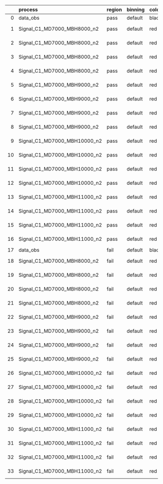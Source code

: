 |    | process                      | region   | binning   | color   | process_type   |   scale | variation   | source_filename                                                       | source_histname    | alias                        | title     |   combine_idx |     lnN |   shapes | syst_type   | direction   | variation_alias   |
|---:|:-----------------------------|:---------|:----------|:--------|:---------------|--------:|:------------|:----------------------------------------------------------------------|:-------------------|:-----------------------------|:----------|--------------:|--------:|---------:|:------------|:------------|:------------------|
|  0 | data_obs                     | pass     | default   | black   | DATA           |       1 | nominal     | ./histograms_for_2DAlphabet_v18//BH_Data.root                         | hpass              | Data                         | Data      |           nan | nan     |      nan | nan         | nan         | nan               |
|  1 | Signal_C1_MD7000_MBH8000_n2  | pass     | default   | red     | SIGNAL         |       1 | lumi        | ./histograms_for_2DAlphabet_v18//BH_Signal_C1_MD7000_MBH8000_n2.root  | hpass              | Signal_C1_MD7000_MBH8000_n2  | BH signal |           nan |   1.016 |      nan | lnN         | nan         | nan               |
|  2 | Signal_C1_MD7000_MBH8000_n2  | pass     | default   | red     | SIGNAL         |       1 | SVM         | ./histograms_for_2DAlphabet_v18//BH_Signal_C1_MD7000_MBH8000_n2.root  | hpass_SVMsyst_up   | Signal_C1_MD7000_MBH8000_n2  | BH signal |           nan | nan     |        1 | shapes      | Up          | SVMsyst           |
|  3 | Signal_C1_MD7000_MBH8000_n2  | pass     | default   | red     | SIGNAL         |       1 | SVM         | ./histograms_for_2DAlphabet_v18//BH_Signal_C1_MD7000_MBH8000_n2.root  | hpass_SVMsyst_down | Signal_C1_MD7000_MBH8000_n2  | BH signal |           nan | nan     |        1 | shapes      | Down        | SVMsyst           |
|  4 | Signal_C1_MD7000_MBH8000_n2  | pass     | default   | red     | SIGNAL         |       1 | nominal     | ./histograms_for_2DAlphabet_v18//BH_Signal_C1_MD7000_MBH8000_n2.root  | hpass              | Signal_C1_MD7000_MBH8000_n2  | BH signal |           nan | nan     |      nan | nan         | nan         | nan               |
|  5 | Signal_C1_MD7000_MBH9000_n2  | pass     | default   | red     | SIGNAL         |       1 | lumi        | ./histograms_for_2DAlphabet_v18//BH_Signal_C1_MD7000_MBH9000_n2.root  | hpass              | Signal_C1_MD7000_MBH9000_n2  | BH signal |           nan |   1.016 |      nan | lnN         | nan         | nan               |
|  6 | Signal_C1_MD7000_MBH9000_n2  | pass     | default   | red     | SIGNAL         |       1 | SVM         | ./histograms_for_2DAlphabet_v18//BH_Signal_C1_MD7000_MBH9000_n2.root  | hpass_SVMsyst_up   | Signal_C1_MD7000_MBH9000_n2  | BH signal |           nan | nan     |        1 | shapes      | Up          | SVMsyst           |
|  7 | Signal_C1_MD7000_MBH9000_n2  | pass     | default   | red     | SIGNAL         |       1 | SVM         | ./histograms_for_2DAlphabet_v18//BH_Signal_C1_MD7000_MBH9000_n2.root  | hpass_SVMsyst_down | Signal_C1_MD7000_MBH9000_n2  | BH signal |           nan | nan     |        1 | shapes      | Down        | SVMsyst           |
|  8 | Signal_C1_MD7000_MBH9000_n2  | pass     | default   | red     | SIGNAL         |       1 | nominal     | ./histograms_for_2DAlphabet_v18//BH_Signal_C1_MD7000_MBH9000_n2.root  | hpass              | Signal_C1_MD7000_MBH9000_n2  | BH signal |           nan | nan     |      nan | nan         | nan         | nan               |
|  9 | Signal_C1_MD7000_MBH10000_n2 | pass     | default   | red     | SIGNAL         |       1 | lumi        | ./histograms_for_2DAlphabet_v18//BH_Signal_C1_MD7000_MBH10000_n2.root | hpass              | Signal_C1_MD7000_MBH10000_n2 | BH signal |           nan |   1.016 |      nan | lnN         | nan         | nan               |
| 10 | Signal_C1_MD7000_MBH10000_n2 | pass     | default   | red     | SIGNAL         |       1 | SVM         | ./histograms_for_2DAlphabet_v18//BH_Signal_C1_MD7000_MBH10000_n2.root | hpass_SVMsyst_up   | Signal_C1_MD7000_MBH10000_n2 | BH signal |           nan | nan     |        1 | shapes      | Up          | SVMsyst           |
| 11 | Signal_C1_MD7000_MBH10000_n2 | pass     | default   | red     | SIGNAL         |       1 | SVM         | ./histograms_for_2DAlphabet_v18//BH_Signal_C1_MD7000_MBH10000_n2.root | hpass_SVMsyst_down | Signal_C1_MD7000_MBH10000_n2 | BH signal |           nan | nan     |        1 | shapes      | Down        | SVMsyst           |
| 12 | Signal_C1_MD7000_MBH10000_n2 | pass     | default   | red     | SIGNAL         |       1 | nominal     | ./histograms_for_2DAlphabet_v18//BH_Signal_C1_MD7000_MBH10000_n2.root | hpass              | Signal_C1_MD7000_MBH10000_n2 | BH signal |           nan | nan     |      nan | nan         | nan         | nan               |
| 13 | Signal_C1_MD7000_MBH11000_n2 | pass     | default   | red     | SIGNAL         |       1 | lumi        | ./histograms_for_2DAlphabet_v18//BH_Signal_C1_MD7000_MBH11000_n2.root | hpass              | Signal_C1_MD7000_MBH11000_n2 | BH signal |           nan |   1.016 |      nan | lnN         | nan         | nan               |
| 14 | Signal_C1_MD7000_MBH11000_n2 | pass     | default   | red     | SIGNAL         |       1 | SVM         | ./histograms_for_2DAlphabet_v18//BH_Signal_C1_MD7000_MBH11000_n2.root | hpass_SVMsyst_up   | Signal_C1_MD7000_MBH11000_n2 | BH signal |           nan | nan     |        1 | shapes      | Up          | SVMsyst           |
| 15 | Signal_C1_MD7000_MBH11000_n2 | pass     | default   | red     | SIGNAL         |       1 | SVM         | ./histograms_for_2DAlphabet_v18//BH_Signal_C1_MD7000_MBH11000_n2.root | hpass_SVMsyst_down | Signal_C1_MD7000_MBH11000_n2 | BH signal |           nan | nan     |        1 | shapes      | Down        | SVMsyst           |
| 16 | Signal_C1_MD7000_MBH11000_n2 | pass     | default   | red     | SIGNAL         |       1 | nominal     | ./histograms_for_2DAlphabet_v18//BH_Signal_C1_MD7000_MBH11000_n2.root | hpass              | Signal_C1_MD7000_MBH11000_n2 | BH signal |           nan | nan     |      nan | nan         | nan         | nan               |
| 17 | data_obs                     | fail     | default   | black   | DATA           |       1 | nominal     | ./histograms_for_2DAlphabet_v18//BH_Data.root                         | hfail              | Data                         | Data      |           nan | nan     |      nan | nan         | nan         | nan               |
| 18 | Signal_C1_MD7000_MBH8000_n2  | fail     | default   | red     | SIGNAL         |       1 | lumi        | ./histograms_for_2DAlphabet_v18//BH_Signal_C1_MD7000_MBH8000_n2.root  | hfail              | Signal_C1_MD7000_MBH8000_n2  | BH signal |           nan |   1.016 |      nan | lnN         | nan         | nan               |
| 19 | Signal_C1_MD7000_MBH8000_n2  | fail     | default   | red     | SIGNAL         |       1 | SVM         | ./histograms_for_2DAlphabet_v18//BH_Signal_C1_MD7000_MBH8000_n2.root  | hfail_SVMsyst_up   | Signal_C1_MD7000_MBH8000_n2  | BH signal |           nan | nan     |        1 | shapes      | Up          | SVMsyst           |
| 20 | Signal_C1_MD7000_MBH8000_n2  | fail     | default   | red     | SIGNAL         |       1 | SVM         | ./histograms_for_2DAlphabet_v18//BH_Signal_C1_MD7000_MBH8000_n2.root  | hfail_SVMsyst_down | Signal_C1_MD7000_MBH8000_n2  | BH signal |           nan | nan     |        1 | shapes      | Down        | SVMsyst           |
| 21 | Signal_C1_MD7000_MBH8000_n2  | fail     | default   | red     | SIGNAL         |       1 | nominal     | ./histograms_for_2DAlphabet_v18//BH_Signal_C1_MD7000_MBH8000_n2.root  | hfail              | Signal_C1_MD7000_MBH8000_n2  | BH signal |           nan | nan     |      nan | nan         | nan         | nan               |
| 22 | Signal_C1_MD7000_MBH9000_n2  | fail     | default   | red     | SIGNAL         |       1 | lumi        | ./histograms_for_2DAlphabet_v18//BH_Signal_C1_MD7000_MBH9000_n2.root  | hfail              | Signal_C1_MD7000_MBH9000_n2  | BH signal |           nan |   1.016 |      nan | lnN         | nan         | nan               |
| 23 | Signal_C1_MD7000_MBH9000_n2  | fail     | default   | red     | SIGNAL         |       1 | SVM         | ./histograms_for_2DAlphabet_v18//BH_Signal_C1_MD7000_MBH9000_n2.root  | hfail_SVMsyst_up   | Signal_C1_MD7000_MBH9000_n2  | BH signal |           nan | nan     |        1 | shapes      | Up          | SVMsyst           |
| 24 | Signal_C1_MD7000_MBH9000_n2  | fail     | default   | red     | SIGNAL         |       1 | SVM         | ./histograms_for_2DAlphabet_v18//BH_Signal_C1_MD7000_MBH9000_n2.root  | hfail_SVMsyst_down | Signal_C1_MD7000_MBH9000_n2  | BH signal |           nan | nan     |        1 | shapes      | Down        | SVMsyst           |
| 25 | Signal_C1_MD7000_MBH9000_n2  | fail     | default   | red     | SIGNAL         |       1 | nominal     | ./histograms_for_2DAlphabet_v18//BH_Signal_C1_MD7000_MBH9000_n2.root  | hfail              | Signal_C1_MD7000_MBH9000_n2  | BH signal |           nan | nan     |      nan | nan         | nan         | nan               |
| 26 | Signal_C1_MD7000_MBH10000_n2 | fail     | default   | red     | SIGNAL         |       1 | lumi        | ./histograms_for_2DAlphabet_v18//BH_Signal_C1_MD7000_MBH10000_n2.root | hfail              | Signal_C1_MD7000_MBH10000_n2 | BH signal |           nan |   1.016 |      nan | lnN         | nan         | nan               |
| 27 | Signal_C1_MD7000_MBH10000_n2 | fail     | default   | red     | SIGNAL         |       1 | SVM         | ./histograms_for_2DAlphabet_v18//BH_Signal_C1_MD7000_MBH10000_n2.root | hfail_SVMsyst_up   | Signal_C1_MD7000_MBH10000_n2 | BH signal |           nan | nan     |        1 | shapes      | Up          | SVMsyst           |
| 28 | Signal_C1_MD7000_MBH10000_n2 | fail     | default   | red     | SIGNAL         |       1 | SVM         | ./histograms_for_2DAlphabet_v18//BH_Signal_C1_MD7000_MBH10000_n2.root | hfail_SVMsyst_down | Signal_C1_MD7000_MBH10000_n2 | BH signal |           nan | nan     |        1 | shapes      | Down        | SVMsyst           |
| 29 | Signal_C1_MD7000_MBH10000_n2 | fail     | default   | red     | SIGNAL         |       1 | nominal     | ./histograms_for_2DAlphabet_v18//BH_Signal_C1_MD7000_MBH10000_n2.root | hfail              | Signal_C1_MD7000_MBH10000_n2 | BH signal |           nan | nan     |      nan | nan         | nan         | nan               |
| 30 | Signal_C1_MD7000_MBH11000_n2 | fail     | default   | red     | SIGNAL         |       1 | lumi        | ./histograms_for_2DAlphabet_v18//BH_Signal_C1_MD7000_MBH11000_n2.root | hfail              | Signal_C1_MD7000_MBH11000_n2 | BH signal |           nan |   1.016 |      nan | lnN         | nan         | nan               |
| 31 | Signal_C1_MD7000_MBH11000_n2 | fail     | default   | red     | SIGNAL         |       1 | SVM         | ./histograms_for_2DAlphabet_v18//BH_Signal_C1_MD7000_MBH11000_n2.root | hfail_SVMsyst_up   | Signal_C1_MD7000_MBH11000_n2 | BH signal |           nan | nan     |        1 | shapes      | Up          | SVMsyst           |
| 32 | Signal_C1_MD7000_MBH11000_n2 | fail     | default   | red     | SIGNAL         |       1 | SVM         | ./histograms_for_2DAlphabet_v18//BH_Signal_C1_MD7000_MBH11000_n2.root | hfail_SVMsyst_down | Signal_C1_MD7000_MBH11000_n2 | BH signal |           nan | nan     |        1 | shapes      | Down        | SVMsyst           |
| 33 | Signal_C1_MD7000_MBH11000_n2 | fail     | default   | red     | SIGNAL         |       1 | nominal     | ./histograms_for_2DAlphabet_v18//BH_Signal_C1_MD7000_MBH11000_n2.root | hfail              | Signal_C1_MD7000_MBH11000_n2 | BH signal |           nan | nan     |      nan | nan         | nan         | nan               |